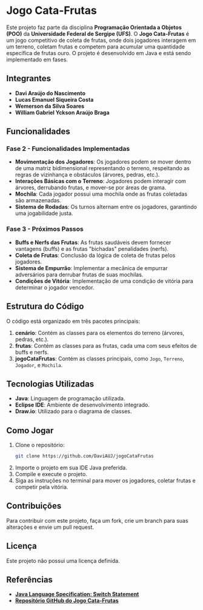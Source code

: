 # Jogo Cata-Frutas

Este projeto faz parte da disciplina **Programação Orientada a Objetos (POO)** da **Universidade Federal de Sergipe (UFS)**. O **Jogo Cata-Frutas** é um jogo competitivo de coleta de frutas, onde dois jogadores interagem em um terreno, coletam frutas e competem para acumular uma quantidade específica de frutas ouro. O projeto é desenvolvido em Java e está sendo implementado em fases.

## Integrantes
- **Davi Araújo do Nascimento**
- **Lucas Emanuel Siqueira Costa**
- **Wemerson da Silva Soares**
- **William Gabriel Yckson Araújo Braga**

## Funcionalidades

### Fase 2 - Funcionalidades Implementadas
- **Movimentação dos Jogadores**: Os jogadores podem se mover dentro de uma matriz bidimensional representando o terreno, respeitando as regras de vizinhança e obstáculos (árvores, pedras, etc.).
- **Interações Básicas com o Terreno**: Jogadores podem interagir com árvores, derrubando frutas, e mover-se por áreas de grama.
- **Mochila**: Cada jogador possui uma mochila onde as frutas coletadas são armazenadas.
- **Sistema de Rodadas**: Os turnos alternam entre os jogadores, garantindo uma jogabilidade justa.

### Fase 3 - Próximos Passos
- **Buffs e Nerfs das Frutas**: As frutas saudáveis devem fornecer vantagens (buffs) e as frutas "bichadas" penalidades (nerfs).
- **Coleta de Frutas**: Conclusão da lógica de coleta de frutas pelos jogadores.
- **Sistema de Empurrão**: Implementar a mecânica de empurrar adversários para derrubar frutas de suas mochilas.
- **Condições de Vitória**: Implementação de uma condição de vitória para determinar o jogador vencedor.

## Estrutura do Código
O código está organizado em três pacotes principais:

1. **cenário**: Contém as classes para os elementos do terreno (árvores, pedras, etc.).
2. **frutas**: Contém as classes para as frutas, cada uma com seus efeitos de buffs e nerfs.
3. **jogoCataFrutas**: Contém as classes principais, como `Jogo`, `Terreno`, `Jogador`, e `Mochila`.

## Tecnologias Utilizadas
- **Java**: Linguagem de programação utilizada.
- **Eclipse IDE**: Ambiente de desenvolvimento integrado.
- **Draw.io**: Utilizado para o diagrama de classes.

## Como Jogar
1. Clone o repositório:
    ```bash
    git clone https://github.com/DaviAUJ/jogoCataFrutas
    ```
2. Importe o projeto em sua IDE Java preferida.
3. Compile e execute o projeto.
4. Siga as instruções no terminal para mover os jogadores, coletar frutas e competir pela vitória.

## Contribuições
Para contribuir com este projeto, faça um fork, crie um branch para suas alterações e envie um pull request.

## Licença
Este projeto não possui uma licença definida.

## Referências
- **[Java Language Specification: Switch Statement](https://docs.oracle.com/javase/specs/jls/se8/html/jls-14.html#jls-14.11)**
- **[Repositório GitHub do Jogo Cata-Frutas](https://github.com/DaviAUJ/jogoCataFrutas)**

